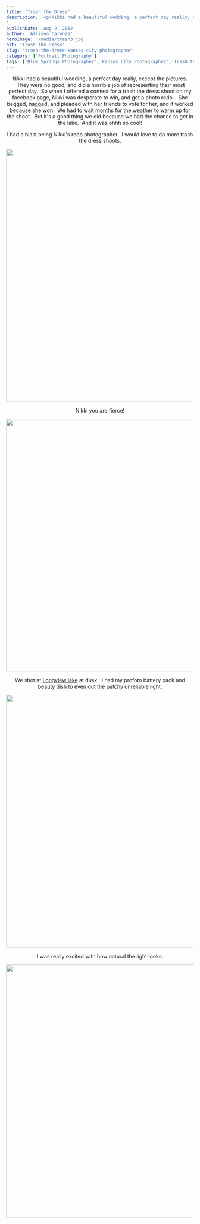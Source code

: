 ```yaml
---
title: 'Trash the Dress'
description: '<p>Nikki had a beautiful wedding, a perfect day really, except the pictures.  They were no good, and did a horrible [&hellip;]</p>
'
publishDate: 'Aug 2, 2012'
author: 'Allison Carenza'
heroImage: '/media/trash3.jpg'
alt: 'Trash the Dress'
slug: 'trash-the-dress-kansas-city-photographer'
category: ['Portrait Photography']
tags: ['Blue Springs Photographer','Kansas City Photographer','Trash the Dress']
---
```


<p style="text-align: center;">Nikki had a beautiful wedding, a perfect day really, except the pictures.  They were no good, and did a horrible job of representing their most perfect day.  So when I offered a contest for a trash the dress shoot on my facebook page, Nikki was desperate to win, and get a photo redo.   She begged, nagged, and pleaded with her friends to vote for her, and it worked because she won.  We had to wait months for the weather to warm up for the shoot.  But it&apos;s a good thing we did because we had the chance to get in the lake.  And it was ohhh so cool!</p>
<p style="text-align: center;">I had a blast being Nikki&apos;s redo photographer.  I would love to do more trash the dress shoots.</p>
<p style="text-align: center;"><img class="aligncenter size-full wp-image-4220" title="trash3" src="/media/trash3.jpg" alt="" width="930" height="680" srcset="/media/trash3.jpg 930w, /media/trash3-300x219.jpg 300w, /media/trash3-768x562.jpg 768w" sizes="(max-width: 930px) 100vw, 930px" /></p>
<p style="text-align: center;">Nikki you are fierce!</p>
<p style="text-align: center;"><img class="aligncenter size-full wp-image-4221" title="trash5" src="/media/trash5.jpg" alt="" width="930" height="680" srcset="/media/trash5.jpg 930w, /media/trash5-300x219.jpg 300w, /media/trash5-768x562.jpg 768w" sizes="(max-width: 930px) 100vw, 930px" /></p>
<p style="text-align: center;">We shot at <a href="http://www.jacksongov.org/content/7880/7886/7968/default.aspx">Longview lake</a> at dusk.  I had my profoto battery pack and beauty dish to even out the patchy unreliable light.</p>
<p style="text-align: center;"><img class="aligncenter size-full wp-image-4219" title="trash2" src="/media/trash2.jpg" alt="" width="930" height="680" srcset="/media/trash2.jpg 930w, /media/trash2-300x219.jpg 300w, /media/trash2-768x562.jpg 768w" sizes="(max-width: 930px) 100vw, 930px" /></p>
<p style="text-align: center;">I was really excited with how natural the light looks.</p>
<p style="text-align: center;"><img class="aligncenter size-full wp-image-4218" title="trash1" src="/media/trash1.jpg" alt="" width="930" height="680" srcset="/media/trash1.jpg 930w, /media/trash1-300x219.jpg 300w, /media/trash1-768x562.jpg 768w" sizes="(max-width: 930px) 100vw, 930px" /></p>
